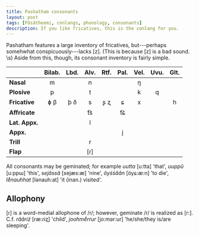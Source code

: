 ```yaml
---
title: Pashatham consonants
layout: post
tags: [Pâsâtheemi, conlangs, phonology, consonants]
description: If you like fricatives, this is the conlang for you.
---
```


Pashatham features a large inventory of fricatives, but---perhaps somehwhat conspicuously---lacks [z]. (This is because [z] is a bad sound. \\s) Aside from this, though, its consonant inventory is fairly simple.

|                 | Bilab. | Lbd. | Alv. | Rtf. | Pal. | Vel. | Uvu. | Glt. |
|:----------------|:--------:|:-----------:|:--------:|:---------:|:-------:|:-----:|:------:|:-------:|
| **Nasal**       |	m        |             | n        |           |         | ŋ     |        |         |
| **Plosive**     |	p        |             | t	      |	          |         | k     | q      |         |
| **Fricative**   |	ɸ	β      | þ ð         | s        | ʂ ʐ       | ɕ       | x     |	       | h       |
| **Affricate**   |          |             | t͡s       |           | t͡ɕ      |       |        |         |
| **Lat. Appx.**  |          |             | l        |           |         |       |        |         |							
| **Appx.**       |	         |             |          |           | j	      |       |        |         |
| **Trill**       |          |             | r        |           |         |       |        |         |
| **Flap**        |          |             | [ɾ]      |           |         |       |        |         |

All consonants may be geminated; for example *uutta* [u:tta] 'that', *uuppŭ* [u:ppɯ] 'this', *sejâssâ* [sejæs:æ] 'nine', *ôyśśâân* [öyɕ:æ:n] 'to die', *le̊nauhhat* [lənauh:at] 'it (inan.) visited'.

## Allophony

[ɾ] is a word-medial allophone of /r/; however, geminate /r/ is realized as [r:]. C.f. *rââriź* [ræ:ɾiʐ] 'child', *joohme̊rrur* [jo:mər:ur] 'he/she/they is/are sleeping'.
